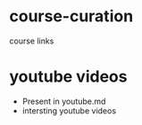 # course-curation
course links

# youtube videos 
- Present in youtube.md
- intersting youtube videos
